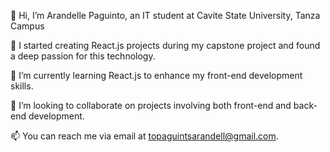 👋 Hi, I’m Arandelle Paguinto, an IT student at Cavite State University, Tanza Campus 

👀 I started creating React.js projects during my capstone project and found a deep passion for this technology.

🌱 I’m currently learning React.js to enhance my front-end development skills.

💞️ I’m looking to collaborate on projects involving both front-end and back-end development.

📫 You can reach me via email at topaguintsarandell@gmail.com.

<!---
Arandelle/Arandelle is a ✨ special ✨ repository because its `README.md` (this file) appears on your GitHub profile.
You can click the Preview link to take a look at your changes.
--->
